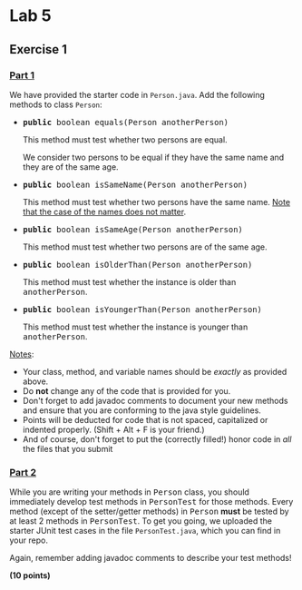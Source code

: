 <html>
<h1>Lab 5</h1>
<body>
<h2>Exercise 1</h2>
<h3><u>Part 1</u></h3>

We have provided the starter code in <code>Person.java</code>. Add the following methods to class <code>Person</code>:
<ul>
	<li>
		<tt><strong>public</strong> boolean equals(Person anotherPerson)</tt>
		<p>This method must test whether two persons are equal.</p>
		<p>We consider two persons to be equal if they have the same name and they are of the same age.</p>
	</li>
	<li>
		<tt><strong>public</strong> boolean isSameName(Person anotherPerson)</tt>
		<p>This method must test whether two persons have the same name. <u>Note that the case of the names does not matter</u>.</p>
	</li>
	<li>
		<tt><strong>public</strong> boolean isSameAge(Person anotherPerson)</tt>
		<p>This method must test whether two persons are of the same age.</p>
	</li>
	<li>
		<tt><strong>public</strong> boolean isOlderThan(Person anotherPerson)</tt>
		<p>This method must test whether the instance is older than <tt>anotherPerson</tt>.</p>
	</li>
	<li>
		<tt><strong>public</strong> boolean isYoungerThan(Person anotherPerson)</tt>
		<p>This method must test whether the instance is younger than <tt>anotherPerson</tt>.</p>
	</li>
</ul>

<p>
<u>Notes</u>:
<ul>
	<li>Your class, method, and variable names should be <i>exactly</i> as provided above. </li>
	<li>Do <b>not</b> change any of the code that is provided for you.</li>
	<li>Don't forget to add javadoc comments to document your new methods and ensure that you are conforming to the java style guidelines.</li>
	<li>Points will be deducted for code that is not spaced, capitalized or indented properly. (Shift + Alt + F is your friend.)</li>
	<li>And of course, don't forget to put the (correctly filled!) honor code in <i>all</i> the files that you submit </li>
</ul>


<h3><u>Part 2</u></h3>

<p>
While you are writing your methods in <tt>Person</tt> class, you should immediately develop test methods in <tt>PersonTest</tt> for those methods. Every method (except of the setter/getter methods) in <tt>Person</tt> <b>must</b> 
be tested by at least 2 methods in <tt>PersonTest</tt>. To get you going, we uploaded the starter JUnit test cases in the file <code>PersonTest.java</code>, which you can find in your repo. 
</p>


Again, remember adding javadoc comments to describe your test methods!


<p><b>(10 points)</b></p>




</body>
</html>